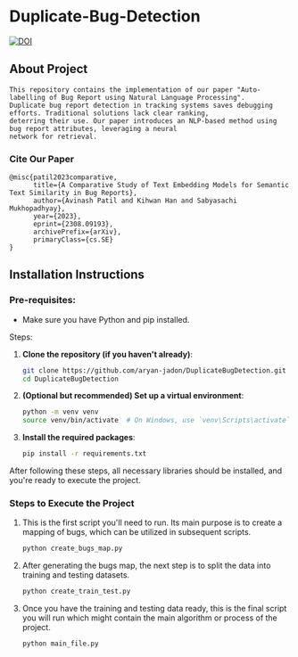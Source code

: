 # Duplicate-Bug-Detection

[![DOI](https://zenodo.org/badge/678604821.svg)](https://zenodo.org/badge/latestdoi/678604821)

## About Project
```
This repository contains the implementation of our paper "Auto-labelling of Bug Report using Natural Language Processing".
Duplicate bug report detection in tracking systems saves debugging efforts. Traditional solutions lack clear ranking, 
deterring their use. Our paper introduces an NLP-based method using bug report attributes, leveraging a neural 
network for retrieval.
```

### Cite Our Paper
```
@misc{patil2023comparative,
      title={A Comparative Study of Text Embedding Models for Semantic Text Similarity in Bug Reports}, 
      author={Avinash Patil and Kihwan Han and Sabyasachi Mukhopadhyay},
      year={2023},
      eprint={2308.09193},
      archivePrefix={arXiv},
      primaryClass={cs.SE}
}
```

## Installation Instructions

### Pre-requisites:
- Make sure you have Python and pip installed.
  
Steps:

1. **Clone the repository (if you haven't already)**:
   ```bash
   git clone https://github.com/aryan-jadon/DuplicateBugDetection.git
   cd DuplicateBugDetection
   ```

2. **(Optional but recommended) Set up a virtual environment**:
   ```bash
   python -m venv venv
   source venv/bin/activate  # On Windows, use `venv\Scripts\activate`
   ```

3. **Install the required packages**:
   ```bash
   pip install -r requirements.txt
   ```

After following these steps, all necessary libraries should be installed, and you're ready to execute the project.


### Steps to Execute the Project

1. This is the first script you'll need to run. Its main purpose is to create a mapping of bugs, 
which can be utilized in subsequent scripts.
    ```bash
    python create_bugs_map.py
    ```
   
2. After generating the bugs map, the next step is to split the data into training and testing datasets.
    ```bash
    python create_train_test.py
    ```
   
3. Once you have the training and testing data ready, this is the final script you will run which might contain the main 
   algorithm or process of the project.
    ```bash
   python main_file.py
   ```
